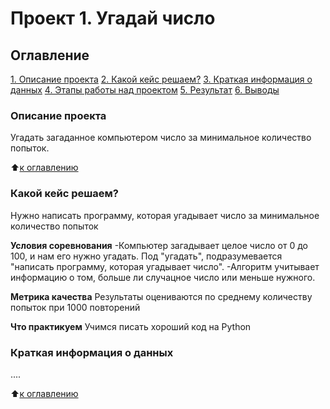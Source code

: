 # Проект 1. Угадай число

## Оглавление
[1. Описание проекта](https://github.com/AlexandrMenshikov/DataScience_New/tree/main/Project_0/README.md#Описание-проекта)
[2. Какой кейс решаем?](https://github.com/AlexandrMenshikov/DataScience_New/tree/main/Project_0/README.md#Какой-кейс-решаем?)
[3. Краткая информация о данных](https://github.com/AlexandrMenshikov/DataScience_New/tree/main/Project_0/README.md#Краткая-информация-о-данных)
[4. Этапы работы над проектом](https://github.com/AlexandrMenshikov/DataScience_New/tree/main/Project_0/README.md#Этапы-работы-над-проектом)
[5. Результат](https://github.com/AlexandrMenshikov/DataScience_New/tree/main/Project_0/README.md#Результат)
[6. Выводы](https://github.com/AlexandrMenshikov/DataScience_New/tree/main/Project_0/README.md#Выводы)

### Описание проекта
Угадать загаданное компьютером число за минимальное количество попыток.

:arrow_up:[к оглавлению](https://github.com/AlexandrMenshikov/DataScience_New/tree/main/Project_0/README.md#Оглавление)


### Какой кейс решаем?
Нужно написать программу, которая угадывает число за минимальное количество попыток

**Условия соревнования**
-Компьютер загадывает целое число от 0 до 100, и нам его нужно угадать. Под "угадать", подразумевается "написать программу, которая угадывает число".
-Алгоритм учитывает информацию о том, больше ли случацное число или меньше нужного.

**Метрика качества**
Результаты оцениваются по среднему количеству попыток при 1000 повторений

**Что практикуем**
Учимся писать хороший код на Python

### Краткая информация о данных
....

:arrow_up:[к оглавлению](https://github.com/AlexandrMenshikov/DataScience_New/tree/main/Project_0/README.md#Оглавление)